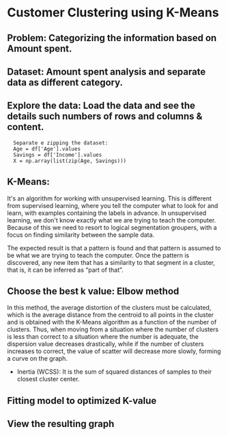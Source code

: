 # Customer Clustering using K-Means

## Problem: Categorizing the information based on Amount spent.

## Dataset: Amount spent analysis and separate data as different category.

## Explore the data: Load the data and see the details such numbers of rows and columns & content.

      Separate e zipping the dataset:
      Age = df['Age'].values
      Savings = df['Income'].values
      X = np.array(list(zip(Age, Savings)))

## K-Means: 

It's an algorithm for working with unsupervised learning. This is different from supervised learning, where you tell the computer what to look for and learn,
with examples containing the labels in advance. In unsupervised learning, we don't know exactly what we are trying to teach the computer. Because of this we need to resort 
to logical segmentation groupers, with a focus on finding similarity between the sample data.

The expected result is that a pattern is found and that pattern is assumed to be what we are trying to teach the computer. Once the pattern is discovered, any new item that
has a similarity to that segment in a cluster, that is, it can be inferred as “part of that”.

## Choose the best k value: Elbow method

In this method, the average distortion of the clusters must be calculated, which is the average distance from the centroid to all points in the cluster and is obtained with 
the K-Means algorithm as a function of the number of clusters. Thus, when moving from a situation where the number of clusters is less than correct to a situation where the
number is adequate, the dispersion value decreases drastically, while if the number of clusters increases to correct, the value of scatter will decrease more slowly, forming
a curve on the graph.

- Inertia (WCSS): It is the sum of squared distances of samples to their closest cluster center.

## Fitting model to optimized K-value

## View the resulting graph
